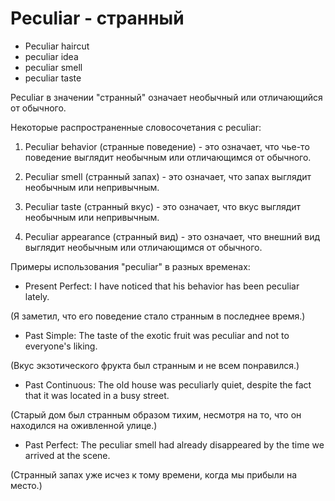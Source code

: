 # Peculiar - странный




- Peculiar haircut
- peculiar idea
- peculiar smell
- peculiar taste

Peculiar в значении "странный" означает необычный или отличающийся от обычного.

Некоторые распространенные словосочетания с peculiar:

1. Peculiar behavior (странные поведение) - это означает, что чье-то поведение выглядит необычным или отличающимся от обычного.

2. Peculiar smell (странный запах) - это означает, что запах выглядит необычным или непривычным.

3. Peculiar taste (странный вкус) - это означает, что вкус выглядит необычным или непривычным.

4. Peculiar appearance (странный вид) - это означает, что внешний вид выглядит необычным или отличающимся от обычного.

Примеры использования "peculiar" в разных временах:

- Present Perfect: I have noticed that his behavior has been peculiar lately.

(Я заметил, что его поведение стало странным в последнее время.)

- Past Simple: The taste of the exotic fruit was peculiar and not to everyone's liking.

(Вкус экзотического фрукта был странным и не всем понравился.)

- Past Continuous: The old house was peculiarly quiet, despite the fact that it was located in a busy street.

(Старый дом был странным образом тихим, несмотря на то, что он находился на оживленной улице.)

- Past Perfect: The peculiar smell had already disappeared by the time we arrived at the scene.

(Странный запах уже исчез к тому времени, когда мы прибыли на место.)
